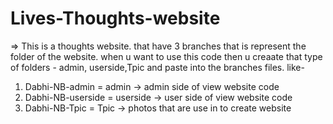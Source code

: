 # Lives-Thoughts-website
=> This is a thoughts website. that have 3 branches that is represent the folder of the website. when u want to use this code then u creaate that type of folders - admin, userside,Tpic and paste into the branches files. 
like-
1) Dabhi-NB-admin = admin -> admin side of view website code 
2) Dabhi-NB-userside = userside -> user side of view website code
3) Dabhi-NB-Tpic = Tpic -> photos that are use in to create website


  
